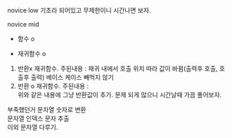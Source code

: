 novice low 기초라 되어있고 무제한이니 시간나면 보자.  

novice mid 
 * 함수 o


 * 재귀함수 o
  1. 반환x 재귀함수.
   주된내용 : 
    재귀 내에서 호출 위치 따라 값이 바뀜(출력후 호출, 호출후 출력)
    베이스 케이스 빼먹지 않기  
  2. 반환 o 재귀함수.
   주된내용 :  
    위와 같은 내용에 그냥 반환값이 추가. 문제 되게 많으니 시간날때 가끔 풀어보자.

  부족했던거 문자열 숫자로 변환  
  문자열 인덱스 문자 추출  
  이외 문자열 다루기.  
